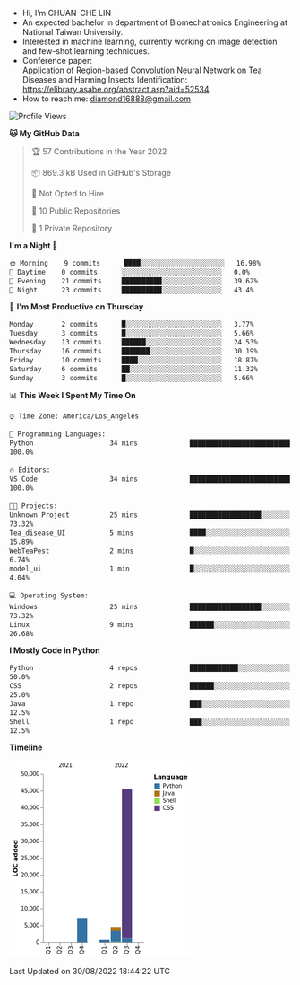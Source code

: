 - Hi, I’m CHUAN-CHE LIN
- An expected bachelor in department of Biomechatronics Engineering at National Taiwan University.
- Interested in machine learning, currently working on image detection and few-shot learning techniques.
- Conference paper:  
  Application of Region-based Convolution Neural Network on Tea Diseases and Harming Insects Identification: https://elibrary.asabe.org/abstract.asp?aid=52534
- How to reach me: diamond16888@gmail.com
<!--START_SECTION:waka-->
![Profile Views](http://img.shields.io/badge/Profile%20Views-0-blue)

**🐱 My GitHub Data** 

> 🏆 57 Contributions in the Year 2022
 > 
> 📦 869.3 kB Used in GitHub's Storage 
 > 
> 🚫 Not Opted to Hire
 > 
> 📜 10 Public Repositories 
 > 
> 🔑 1 Private Repository 
 > 
**I'm a Night 🦉** 

```text
🌞 Morning    9 commits      ████░░░░░░░░░░░░░░░░░░░░░   16.98% 
🌆 Daytime    0 commits      ░░░░░░░░░░░░░░░░░░░░░░░░░   0.0% 
🌃 Evening    21 commits     ██████████░░░░░░░░░░░░░░░   39.62% 
🌙 Night      23 commits     ██████████░░░░░░░░░░░░░░░   43.4%

```
📅 **I'm Most Productive on Thursday** 

```text
Monday       2 commits      █░░░░░░░░░░░░░░░░░░░░░░░░   3.77% 
Tuesday      3 commits      █░░░░░░░░░░░░░░░░░░░░░░░░   5.66% 
Wednesday    13 commits     ██████░░░░░░░░░░░░░░░░░░░   24.53% 
Thursday     16 commits     ███████░░░░░░░░░░░░░░░░░░   30.19% 
Friday       10 commits     ████░░░░░░░░░░░░░░░░░░░░░   18.87% 
Saturday     6 commits      ██░░░░░░░░░░░░░░░░░░░░░░░   11.32% 
Sunday       3 commits      █░░░░░░░░░░░░░░░░░░░░░░░░   5.66%

```


📊 **This Week I Spent My Time On** 

```text
⌚︎ Time Zone: America/Los_Angeles

💬 Programming Languages: 
Python                   34 mins             █████████████████████████   100.0%

🔥 Editors: 
VS Code                  34 mins             █████████████████████████   100.0%

🐱‍💻 Projects: 
Unknown Project          25 mins             ██████████████████░░░░░░░   73.32% 
Tea_disease_UI           5 mins              ████░░░░░░░░░░░░░░░░░░░░░   15.89% 
WebTeaPest               2 mins              █░░░░░░░░░░░░░░░░░░░░░░░░   6.74% 
model_ui                 1 min               █░░░░░░░░░░░░░░░░░░░░░░░░   4.04%

💻 Operating System: 
Windows                  25 mins             ██████████████████░░░░░░░   73.32% 
Linux                    9 mins              ██████░░░░░░░░░░░░░░░░░░░   26.68%

```

**I Mostly Code in Python** 

```text
Python                   4 repos             ████████████░░░░░░░░░░░░░   50.0% 
CSS                      2 repos             ██████░░░░░░░░░░░░░░░░░░░   25.0% 
Java                     1 repo              ███░░░░░░░░░░░░░░░░░░░░░░   12.5% 
Shell                    1 repo              ███░░░░░░░░░░░░░░░░░░░░░░   12.5%

```


**Timeline**

![Chart not found](https://raw.githubusercontent.com/ChuanCheLin/ChuanCheLin/main/charts/bar_graph.png) 


 Last Updated on 30/08/2022 18:44:22 UTC
<!--END_SECTION:waka-->

<!--
**ChuanCheLin/ChuanCheLin** is a ✨ _special_ ✨ repository because its `README.md` (this file) appears on your GitHub profile.

Here are some ideas to get you started:

- 🔭 I’m currently working on ...
- 🌱 I’m currently learning ...
- 👯 I’m looking to collaborate on ...
- 🤔 I’m looking for help with ...
- 💬 Ask me about ...
- 📫 How to reach me: ...
- 😄 Pronouns: ...
- ⚡ Fun fact: ...
-->
